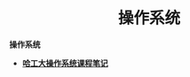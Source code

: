 <h1 align="center">操作系统</h1>


**操作系统**

- <font style="font-weight:bold; color:#4169E1;text-decoration:underline;" target="_blank">[哈工大操作系统课程笔记](/基础知识/README.md)</font>  


